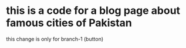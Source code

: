 # this is a code for a blog page about famous cities of Pakistan
this change is only for branch-1 (button)
